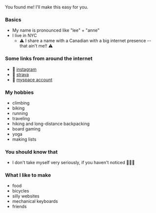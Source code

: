 You found me! I'll make this easy for you.

### Basics
* My name is pronounced like "lee" + "anne"
* I live in NYC
  * ⚠️ I share a name with a Canadian with a big internet presence -- that ain't me!! ⚠️

### Some links from around the internet

* 🍌 [instagram](https://www.instagram.com/bananasinthewild/)
* 👟 [strava](https://www.strava.com/athletes/17786212)
* 🖤 [myspace account](https://www.youtube.com/watch?v=dQw4w9WgXcQ)
### My hobbies
* climbing
* biking
* running
* traveling
* hiking and long-distance backpacking
* board gaming
* yoga
* making lists

### You should know that
* I don't take myself very seriously, if you haven't noticed 🤷🏻‍♀️

### What I like to make
* food
* bicycles
* silly websites
* mechanical keyboards
* friends